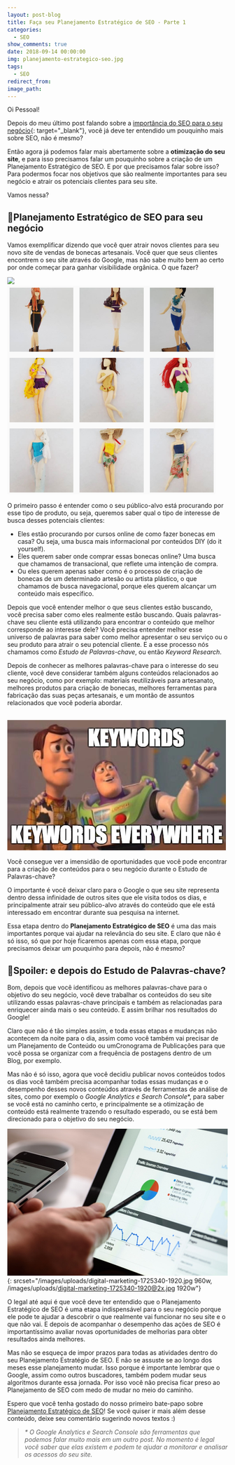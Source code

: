 ```yaml
---
layout: post-blog
title: Faça seu Planejamento Estratégico de SEO - Parte 1
categories:
  - SEO
show_comments: true
date: 2018-09-14 00:00:00
img: planejamento-estrategico-seo.jpg
tags:
  - SEO
redirect_from:
image_path:
---
```


Oi Pessoal!

Depois do meu &uacute;ltimo post falando sobre a&nbsp;[import&acirc;ncia do SEO para o seu neg&oacute;cio](https://seoanalytics.com.br/2017/10/09/seo-para-seu-negocio/){: target="_blank"}, voc&ecirc; j&aacute; deve ter entendido um pouquinho mais sobre SEO, n&atilde;o &eacute; mesmo?

Ent&atilde;o agora j&aacute; podemos falar mais abertamente sobre a **otimiza&ccedil;&atilde;o do seu site**, e para isso precisamos falar um pouquinho sobre a cria&ccedil;&atilde;o de um Planejamento Estrat&eacute;gico de SEO. E por que precisamos falar sobre isso? Para podermos focar nos objetivos que s&atilde;o realmente importantes para seu neg&oacute;cio e atrair os potenciais clientes para seu site.

Vamos nessa?

## 📑Planejamento Estrat&eacute;gico de SEO para seu neg&oacute;cio

Vamos exemplificar dizendo que voc&ecirc; quer atrair novos clientes para seu novo site de vendas de bonecas artesanais. Voc&ecirc; quer que seus clientes encontrem o seu site atrav&eacute;s do Google, mas n&atilde;o sabe muito bem ao certo por onde come&ccedil;ar para ganhar visibilidade org&acirc;nica. O que fazer?

![](https:/seoanalytics.com.br/images/uploads/minichicbycris.png)&nbsp; &nbsp; &nbsp; &nbsp; &nbsp; &nbsp; &nbsp; &nbsp; &nbsp; &nbsp; &nbsp; &nbsp; &nbsp; &nbsp;[![](/images/uploads/minichicbycris.png)](https://www.instagram.com/minnichicbycris/)

O primeiro passo &eacute; entender como o seu p&uacute;blico-alvo est&aacute; procurando por esse tipo de produto, ou seja, queremos saber qual o tipo de interesse de busca desses potenciais clientes:

* Eles est&atilde;o procurando por cursos online de como fazer bonecas em casa? Ou seja, uma busca mais informacional por conte&uacute;dos DIY (do it yourself).
* Eles querem saber onde comprar essas bonecas online? Uma busca que chamamos de transacional, que reflete uma inten&ccedil;&atilde;o de compra.
* Ou eles querem apenas saber como &eacute; o processo de cria&ccedil;&atilde;o de bonecas de um determinado artes&atilde;o ou artista pl&aacute;stico, o que chamamos de busca navegacional, porque eles querem alcan&ccedil;ar um conte&uacute;do mais espec&iacute;fico.

Depois que voc&ecirc; entender melhor o que seus clientes est&atilde;o buscando, voc&ecirc; precisa saber como eles realmente est&atilde;o buscando. Quais palavras-chave seu cliente est&aacute; utilizando para encontrar o conte&uacute;do que melhor corresponde ao interesse dele? Voc&ecirc; precisa entender melhor esse universo de palavras para saber como melhor apresentar o seu servi&ccedil;o ou o seu produto para atrair o seu potencial cliente. E a esse processo n&oacute;s chamamos como *Estudo de Palavras-chave*, ou ent&atilde;o *Keyword Research*.

Depois de conhecer as melhores palavras-chave para o interesse do seu cliente, voc&ecirc; deve considerar tamb&eacute;m alguns conte&uacute;dos relacionados ao seu neg&oacute;cio, como por exemplo: materiais reutiliz&aacute;veis para artesanato, melhores produtos para cria&ccedil;&atilde;o de bonecas, melhores ferramentas para fabrica&ccedil;&atilde;o das suas pe&ccedil;as artesanais, e um mont&atilde;o de assuntos relacionados que voc&ecirc; poderia abordar.

&nbsp; &nbsp; &nbsp; &nbsp; &nbsp; &nbsp; &nbsp; &nbsp; &nbsp; &nbsp; &nbsp; &nbsp; &nbsp; &nbsp; &nbsp;![](/images/uploads/keywords-everywhere.jpg)

Voc&ecirc; consegue ver a imensid&atilde;o de oportunidades que voc&ecirc; pode encontrar para a cria&ccedil;&atilde;o de conte&uacute;dos para o seu neg&oacute;cio durante o Estudo de Palavras-chave?

O importante &eacute; voc&ecirc; deixar claro para o Google o que seu site representa dentro dessa infinidade de outros sites que ele visita todos os dias, e principalmente atrair seu p&uacute;blico-alvo atrav&eacute;s do conte&uacute;do que ele est&aacute; interessado em encontrar durante sua pesquisa na internet.

Essa etapa dentro do **Planejamento Estrat&eacute;gico de SEO** &eacute; uma das mais importantes porque vai ajudar na relev&acirc;ncia do seu site. E claro que n&atilde;o &eacute; s&oacute; isso, s&oacute; que por hoje ficaremos apenas com essa etapa, porque precisamos deixar um pouquinho para depois, n&atilde;o &eacute; mesmo?

## 🚨Spoiler: e depois do Estudo de Palavras-chave?

Bom, depois que voc&ecirc; identificou as melhores palavras-chave para o objetivo do seu neg&oacute;cio, voc&ecirc; deve trabalhar os conte&uacute;dos do seu site utilizando essas palavras-chave principais e tamb&eacute;m as relacionadas para enriquecer ainda mais o seu conte&uacute;do. E assim brilhar nos resultados do Google!

Claro que n&atilde;o &eacute; t&atilde;o simples assim, e toda essas etapas e mudan&ccedil;as n&atilde;o acontecem da noite para o dia, assim como voc&ecirc; tamb&eacute;m vai precisar de um Planejamento de Conte&uacute;do ou umCronograma de Publica&ccedil;&otilde;es para que voc&ecirc; possa se organizar com a frequ&ecirc;ncia de postagens dentro de um Blog, por exemplo.

Mas n&atilde;o &eacute; s&oacute; isso, agora que voc&ecirc; decidiu publicar novos conte&uacute;dos todos os dias voc&ecirc; tamb&eacute;m precisa acompanhar todas essas mudan&ccedil;as e o desempenho desses novos conte&uacute;dos atrav&eacute;s de ferramentas de an&aacute;lise de sites, como por exemplo o *Google Analytics e Search Console*\*, para saber se voc&ecirc; est&aacute; no caminho certo, e principalmente se a otimiza&ccedil;&atilde;o de conte&uacute;do est&aacute; realmente trazendo o resultado esperado, ou se est&aacute; bem direcionado para o objetivo do seu neg&oacute;cio.

![](/images/uploads/digital-marketing-1725340-1920.jpg){: srcset="/images/uploads/digital-marketing-1725340-1920.jpg 960w, /images/uploads/digital-marketing-1725340-1920@2x.jpg 1920w"}

O legal at&eacute; aqui &eacute; que voc&ecirc; deve ter entendido que o Planejamento Estrat&eacute;gico de SEO &eacute; uma etapa indispens&aacute;vel para o seu neg&oacute;cio porque ele pode te ajudar a descobrir o que realmente vai funcionar no seu site e o que n&atilde;o vai. E depois de acompanhar o desempenho das a&ccedil;&otilde;es de SEO &eacute; important&iacute;ssimo avaliar novas oportunidades de melhorias para obter resultados ainda melhores.

Mas n&atilde;o se esque&ccedil;a de impor prazos para todas as atividades dentro do seu Planejamento Estrat&eacute;gio de SEO. E n&atilde;o se assuste se ao longo dos meses esse planejamento mudar. Isso porque &eacute; importante lembrar que o Google, assim como outros buscadores, tamb&eacute;m podem mudar seus algoritmos durante essa jornada. Por isso voc&ecirc; n&atilde;o precisa ficar preso ao Planejamento de SEO com medo de mudar no meio do caminho.

Espero que voc&ecirc; tenha gostado do nosso primeiro bate-papo sobre [Planejamento Estrat&eacute;gico de SEO](https://seoanalytics.com.br/blog/)! Se voc&ecirc; quiser ir mais al&eacute;m desse conte&uacute;do, deixe seu coment&aacute;rio sugerindo novos textos :)

> *\* O Google Analytics e Search Console s&atilde;o ferramentas que podemos falar muito mais em um outro post. No momento &eacute; legal voc&ecirc; saber que elas existem e podem te ajudar a monitorar e analisar os acessos do seu site.*